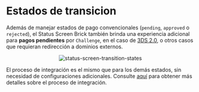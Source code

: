 # Estados de transicion

Además de manejar estados de pago convencionales (`pending`, `approved` o `rejected`), el Status Screen Brick también brinda una experiencia adicional para **pagos pendientes** por `Challenge`, en el caso de [3DS 2.0](/developers/es/docs/checkout-bricks/how-tos/improve-payment-approval/3ds), o otros casos que requieran redirección a dominios externos.

<center>

![status-screen-transition-states](checkout-bricks/status-screen-transition-states-es.gif)

</center>

El proceso de integración es el mismo que para los demás estados, sin necesidad de configuraciones adicionales. Consulte [aquí](/developers/es/docs/checkout-bricks/status-screen-brick/default-rendering) para obtener más detalles sobre el proceso de integración.